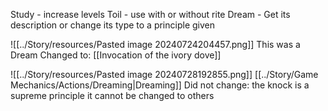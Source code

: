 Study - increase levels
Toil - use with or without rite
Dream - Get its description or change its type to a principle given

![[../Story/resources/Pasted image 20240724204457.png]]
This was a Dream Changed to: [[Invocation of the ivory dove]]

![[../Story/resources/Pasted image 20240728192855.png]]
[[../Story/Game Mechanics/Actions/Dreaming|Dreaming]] Did not change: the knock is a supreme principle it cannot be changed to others
